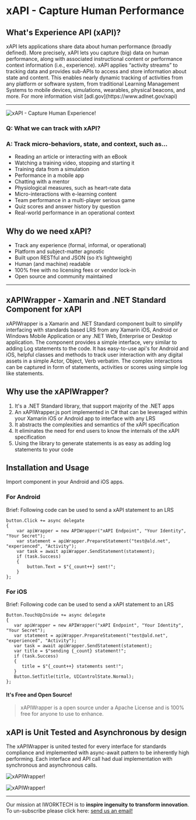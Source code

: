 <left>

# xAPI - Capture Human Performance

</left>

## What's Experience API (xAPI)?

<row>
xAPI lets applications share data about human performance
(broadly defined). More precisely, xAPI lets you capture (big) data
on human performance, along with associated instructional content
or performance context information (i.e., experience). xAPI
applies “activity streams” to tracking data and provides sub-APIs
to access and store information about state and content. This
enables nearly dynamic tracking of activities from any platform
or software system, from traditional Learning Management Systems
to mobile devices, simulations, wearables, physical beacons,
and more. For more information visit [adl.gov](https://www.adlnet.gov/xapi)

*****
<row>

![xAPI - Capture Human Experience!](http://48gz441kpuih163ara2ciqn6.wpengine.netdna-cdn.com/wp-content/uploads/2012/05/tin-can-api.jpg "xAPI!")

</row>
<column>

### Q: What we can track with xAPI?
### A: Track micro-behaviors, state, and context, such as…
- Reading an article or interacting with an eBook
- Watching a training video, stopping and starting it
- Training data from a simulation
- Performance in a mobile app
- Chatting with a mentor
- Physiological measures, such as heart-rate data
- Micro-interactions with e-learning content
- Team performance in a multi-player serious game
- Quiz scores and answer history by question
- Real-world performance in an operational context

</column>
</row>

<row>
<column>

## Why do we need xAPI?
- Track any experience (formal, informal, or operational)
- Platform and subject-matter agnostic
- Built upon RESTful and JSON (so it’s lightweight)
- Human (and machine) readable
- 100% free with no licensing fees or vendor lock-in
- Open source and community maintained

</column>

</row>

***

## xAPIWrapper - Xamarin and .NET Standard Component for xAPI

<row>

xAPIWrapper is a Xamarin and .NET Standard component built to simplify interfacing with standards based LRS from any Xamarin iOS, Android or Windows Mobile Application or any .NET Web, Enterprise or Desktop application. The component provides a simple interface, very similar to adding Log statements to the code. It has easy-to-use api's for Android and iOS, helpful classes and methods to track user interaction with any digital assets in a simple Actor, Object, Verb verbatim. The complex interactions can be captured in form of statements, activities or scores using simple log like statements.

## Why use the xAPIWrapper?
1. It's a .NET Standard library, that support majority of the .NET apps
2. An xAPIWrapper.js port implemented in C# that can be leveraged within your Xamarin iOS or Android app to interface with any LRS
3. It abstracts the complexities and semantics of the xAPI specification
4. It eliminates the need for end users to know the internals of the xAPI specification
5. Using the library to generate statements is as easy as adding log statements to your code

## Installation and Usage
Import component in your Android and iOS apps.

### For Android 
Brief: Following code can be used to send a xAPI statement to an LRS
```
button.Click += async delegate
{
    var apiWrapper = new APIWrapper("xAPI Endpoint", "Your Identity", "Your Secret");
    var statement = apiWrapper.PrepareStatement("test@ald.net", "experienced", "Activity");
    var task = await apiWrapper.SendStatement(statement);
    if (task.Success)
    {
        button.Text = $"{_count++} sent!";
    }
};
```

### For iOS 
Brief: Following code can be used to send a xAPI statement to an LRS
```
Button.TouchUpInside += async delegate
{
   var apiWrapper = new APIWrapper("xAPI Endpoint", "Your Identity", "Your Secret");
   var statement = apiWrapper.PrepareStatement("test@ald.net", "experienced", "Activity");
   var task = await apiWrapper.SendStatement(statement);
   var title = $"sending {_count} statement!";
   if (task.Success)
   {
      title = $"{_count++} statements sent!";
   }
   Button.SetTitle(title, UIControlState.Normal);
};
```

#### It's Free and Open Source!

> xAPIWrapper is a open source under a Apache License and is 100% free for anyone to use to enhance. 

## xAPI is Unit Tested and Asynchronous by design

The xAPIWrapper is united tested for every interface for standards compliance and implemented with async-await pattern to be inherently high performing. Each interface and API call had dual implementation with synchronous and asynchronous calls.

![xAPIWrapper!](https://github.com/iWorkTech/xapi-wrapper-xamarin/blob/master/component/src/Images/UnitTest1.png "xAPIWrapper - Unit Testing - 1") 

![xAPIWrapper!](https://github.com/iWorkTech/xapi-wrapper-xamarin/component/src/Images/UnitTest2.png "xAPIWrapper - Unit Testing - 2") 

***

<left>

Our mission at IWORKTECH is to __inspire ingenuity to transform innovation__.
To un-subscribe please click here: [send us an email!][1]

[1]: mailto:info@iworktech.com
</left>
